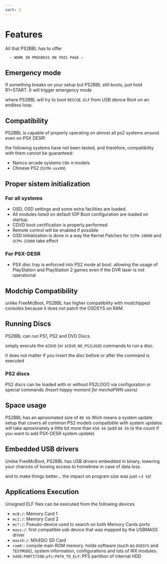 ```yaml
---
sort: 2
---
```


# Features

All that PS2BBL has to offer

```
  ~ WORK IN PROGRESS ON THIS PAGE ~
```


## Emergency mode

If something breaks on your setup but PS2BBL still boots, just hold R1+START.
It will trigger emergency mode

where PS2BBL will try to boot `RESCUE.ELF` from USB device Root on an endless loop.

## Compatibility 

PS2BBL is capable of properly operating on almost all ps2 systems around. even on PSX DESR!

the following systems have not been tested, and therefore, compatibility with them cannot be guaranteed:

- Namco arcade systems `COH-H` models
- Chinese PS2 (`SCPH-xxx09`)

## Proper sistem initialization

### For all systems

- OSD, OSD settings and some extra facilities are loaded.
- All modules listed on default IOP Boot configuration are loaded on startup.
- CDVD boot certification is properly performed
- Remote control will be enabled if possible
- OSD Initialization is done in a way the Kernel Patches for `SCPH-10000` and `SCPH-15000` take effect


### For PSX-DESR
<!---
- Memory mode is set to 32mb limit, as it's described to be the best method for running homebrew (IOP remains using it's juicy 8mb)
--->
- PSX disc tray is enforced into PS2 mode at boot. allowing the usage of PlayStation and PlayStation 2 games even if the DVR laser is not operational

## Modchip Compatibility

unlike FreeMcBoot, PS2BBL has higher compatibility with modchipped consoles because it does not patch the OSDSYS on RAM.

## Running Discs

PS2BBL can run PS1, PS2 and DVD Discs.

simply execute the `$CDVD` (or `$CDVD_NO_PS2LOGO`) commands to run a disc.

It does not matter if you insert the disc before or after the command is executed

### PS2 discs

PS2 discs can be loaded with or without PS2LOGO via configuration or special commands _(Insert happy moment for mechaPWN users)_

## Space usage

PS2BBL has an aproximated size of `80 kb`
Wich means a system update setup that covers all common PS2 models compatbible with system updates will take aproximately a little bit more than `650 kb` (add `80 kb` to the count if you want to add PSX-DESR system update)

## Embedded USB drivers

Unlike FreeMcBoot, PS2BBL has USB drivers embedded in binary, lowering your chances of loosing access to homebrew in case of data loss.

and to make things better...
the impact on program size was just ~`3 kb`!

## Applications Execution

Unsigned ELF files can be executed from the following devices
- `mc0:/`: Memory Card 1
- `mc1:/`: Memory Card 2
- `mc?:/`: Pseudo-device used to search on both Memory Cards ports
- `mass:/`: first compatible usb device that was mapped by the USBMASS driver
- `massX:/`: MX4SIO SD Card
- `rom0:`: console main ROM memory. holds software (such as `OSDSYS` and `TESTMODE`), system information, configurations and lots of IRX modules.
- `hdd0:PARTITION:pfs:PATH_TO_ELF`: PFS partition of internal HDD
